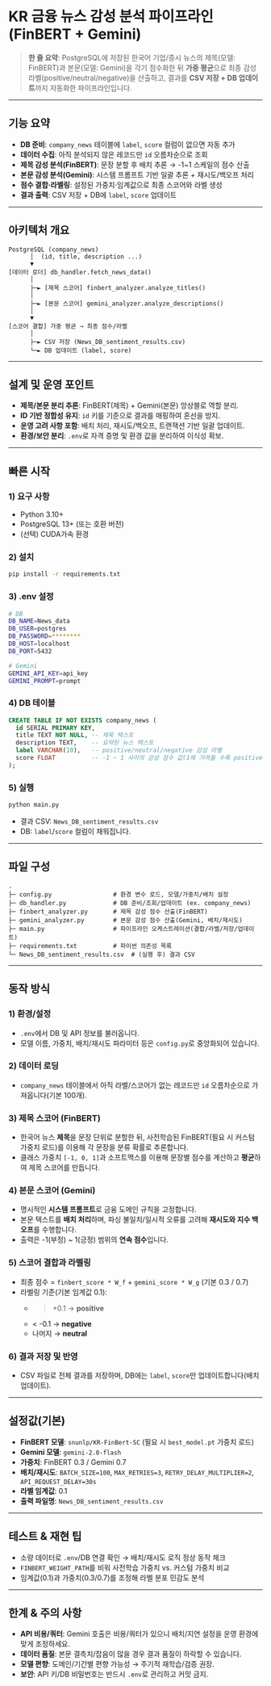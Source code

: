 # KR 금융 뉴스 감성 분석 파이프라인 (FinBERT + Gemini)

> **한 줄 요약**: PostgreSQL에 저장된 한국어 기업/증시 뉴스의 제목(모델: FinBERT)과 본문(모델: Gemini)을 각기 점수화한 뒤 **가중 평균**으로 최종 감성 라벨(positive/neutral/negative)을 산출하고, 결과를 **CSV 저장 + DB 업데이트**까지 자동화한 파이프라인입니다.

---

## 기능 요약
- **DB 준비**: `company_news` 테이블에 `label`, `score` 컬럼이 없으면 자동 추가
- **데이터 수집**: 아직 분석되지 않은 레코드만 `id` 오름차순으로 조회
- **제목 감성 분석(FinBERT)**: 문장 분할 후 배치 추론 → -1~1 스케일의 점수 산출
- **본문 감성 분석(Gemini)**: 시스템 프롬프트 기반 일괄 추론 + 재시도/백오프 처리
- **점수 결합·라벨링**: 설정된 가중치·임계값으로 최종 스코어와 라벨 생성
- **결과 출력**: CSV 저장 + DB에 `label`, `score` 업데이트

---

## 아키텍처 개요
```
PostgreSQL (company_news)
      │  (id, title, description ...)
      ▼
[데이터 로더] db_handler.fetch_news_data()
      │
      ├─► [제목 스코어] finbert_analyzer.analyze_titles()
      │
      ├─► [본문 스코어] gemini_analyzer.analyze_descriptions()
      │
      ▼
[스코어 결합] 가중 평균 → 최종 점수/라벨
      │
      ├─► CSV 저장 (News_DB_sentiment_results.csv)
      └─► DB 업데이트 (label, score)
```

---

## 설계 및 운영 포인트
- **제목/본문 분리 추론**: FinBERT(제목) + Gemini(본문) 앙상블로 역할 분리.
- **ID 기반 정합성 유지**: `id` 키를 기준으로 결과를 매핑하여 혼선을 방지.
- **운영 고려 사항 포함**: 배치 처리, 재시도/백오프, 트랜잭션 기반 일괄 업데이트.
- **환경/보안 분리**: `.env`로 자격 증명 및 환경 값을 분리하여 이식성 확보.

---

## 빠른 시작

### 1) 요구 사항
- Python 3.10+
- PostgreSQL 13+ (또는 호환 버전)
- (선택) CUDA가속 환경

### 2) 설치
```bash
pip install -r requirements.txt
```

### 3) .env 설정
```bash
# DB
DB_NAME=News_data
DB_USER=postgres
DB_PASSWORD=********
DB_HOST=localhost
DB_PORT=5432

# Gemini
GEMINI_API_KEY=api_key
GEMINI_PROMPT=prompt
```

### 4) DB 테이블
```sql
CREATE TABLE IF NOT EXISTS company_news (
  id SERIAL PRIMARY KEY,
  title TEXT NOT NULL, -- 제목 텍스트
  description TEXT,    -- 요약된 뉴스 텍스트
  label VARCHAR(10),   -- positive/neutral/negative 감성 라벨
  score FLOAT          -- -1 ~ 1 사이의 감성 점수 값(1에 가까울 수록 positive, -1에 가까울 수록 negative)
);
```

### 5) 실행
```bash
python main.py
```
- 결과 CSV: `News_DB_sentiment_results.csv`
- DB: `label`/`score` 컬럼이 채워집니다.

---

## 파일 구성
```
.
├─ config.py                 # 환경 변수 로드, 모델/가중치/배치 설정
├─ db_handler.py             # DB 준비/조회/업데이트 (ex. company_news)
├─ finbert_analyzer.py       # 제목 감성 점수 산출(FinBERT)
├─ gemini_analyzer.py        # 본문 감성 점수 산출(Gemini, 배치/재시도)
├─ main.py                   # 파이프라인 오케스트레이션(결합/라벨/저장/업데이트)
├─ requirements.txt          # 파이썬 의존성 목록
└─ News_DB_sentiment_results.csv  # (실행 후) 결과 CSV
```

---

## 동작 방식

### 1) 환경/설정
- `.env`에서 DB 및 API 정보를 불러옵니다.
- 모델 이름, 가중치, 배치/재시도 파라미터 등은 `config.py`로 중앙화되어 있습니다.

### 2) 데이터 로딩
- `company_news` 테이블에서 아직 라벨/스코어가 없는 레코드만 `id` 오름차순으로 가져옵니다(기본 100개).

### 3) 제목 스코어 (FinBERT)
- 한국어 뉴스 **제목**을 문장 단위로 분할한 뒤, 사전학습된 FinBERT(필요 시 커스텀 가중치 로드)를 이용해 각 문장을 분류 확률로 추론합니다.
- 클래스 가중치 `[-1, 0, 1]`과 소프트맥스를 이용해 문장별 점수를 계산하고 **평균**하여 제목 스코어를 만듭니다.

### 4) 본문 스코어 (Gemini)
- 명시적인 **시스템 프롬프트**로 금융 도메인 규칙을 고정합니다.
- 본문 텍스트를 **배치 처리**하며, 파싱 불일치/일시적 오류를 고려해 **재시도와 지수 백오프**를 수행합니다.
- 출력은 -1(부정) ~ 1(긍정) 범위의 **연속 점수**입니다.

### 5) 스코어 결합과 라벨링
- 최종 점수 = `finbert_score * W_f` + `gemini_score * W_g` (기본 0.3 / 0.7)
- 라벨링 기준(기본 임계값 0.1):
  - > +0.1 → **positive**
  - < -0.1 → **negative**
  - 나머지 → **neutral**

### 6) 결과 저장 및 반영
- CSV 파일로 전체 결과를 저장하며, DB에는 `label`, `score`만 업데이트합니다(배치 업데이트).

---

## 설정값(기본)
- **FinBERT 모델**: `snunlp/KR-FinBert-SC` (필요 시 `best_model.pt` 가중치 로드)
- **Gemini 모델**: `gemini-2.0-flash`
- **가중치**: FinBERT 0.3 / Gemini 0.7
- **배치/재시도**: `BATCH_SIZE=100`, `MAX_RETRIES=3`, `RETRY_DELAY_MULTIPLIER=2`, `API_REQUEST_DELAY=30s`
- **라벨 임계값**: 0.1
- **출력 파일명**: `News_DB_sentiment_results.csv`

---

## 테스트 & 재현 팁
- 소량 데이터로 `.env`/DB 연결 확인 → 배치/재시도 로직 정상 동작 체크
- `FINBERT_WEIGHT_PATH`를 비워 사전학습 가중치 vs. 커스텀 가중치 비교
- 임계값(0.1)과 가중치(0.3/0.7)를 조정해 라벨 분포 민감도 분석

---

## 한계 & 주의 사항
- **API 비용/쿼터**: Gemini 호출은 비용/쿼터가 있으니 배치/지연 설정을 운영 환경에 맞게 조정하세요.
- **데이터 품질**: 본문 결측치/잡음이 많을 경우 결과 품질이 하락할 수 있습니다.
- **모델 편향**: 도메인/기간별 편향 가능성 → 주기적 재학습/검증 권장.
- **보안**: API 키/DB 비밀번호는 반드시 `.env`로 관리하고 커밋 금지.
